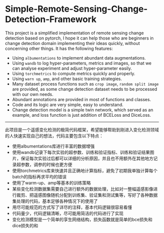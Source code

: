 # Simple-Remote-Sensing-Change-Detection-Framework

This project is a simplified implementation of remote sensing change detection based on pytorch, I hope it can help those who are beginners in change detection domain implementing their ideas quickly, without concerning other things. It has the following features:

- Using `albumentations` to implement abundant data augmentations.
- Using `wandb` to log hyper-parameters, metrics and images, so that we can analyse experiment and adjust hyper-parameter easily.
- Using `torchmetrics` to compute metrics quickly and properly.
- Using `warn up`, `amp`, and other basic training strategies.
- Many dataset process functions such as `crop image`, `random split image` are provided, as some change detection dataset needs to be processed with our own needs.
- Abundant annotations are provided in most of functions and classes.
- Code and its logic are very simple, easy to understand.
- Change detection model is a simple twin network, which served as an example, and loss function is just addition of BCELoss and DiceLoss.

-----------------------------------------------------------------------------------------------------------------------------------------------------------------------

此项目是一个遥感变化检测的极简代码框架，希望能够帮助到刚进入变化检测领域的人快速实现自己的想法，代码主要包含以下特点：

- 使用albumentations库进行丰富的数据增强
- 使用wandb记录下每次实验的超参数、训练和验证指标、训练和验证结果图片，保证每次实验过后都可以详细的分析原因，并且也不用额外在其他地方记录超参数，调参的时候也更方便
- 使用torchmetrics库来快速并且正确地计算指标，避免了初期我单独计算每个batch的指标再求平均的错误
- 使用了warm-up、amp等基本的训练策略
- 某些变化检测数据集需要自己进行额外的数据处理，比如对一整幅遥感影像进行裁剪、把遥感图像随机分配到训练集、验证集和测试集等，写好了各种数据集处理的代码，基本足够各种情况下的使用了
- 用尽可能规范的方式写了详尽的注释，基本代码逻辑很容易看懂
- 代码量少，代码逻辑清晰，尽可能用简洁的代码进行了实现
- 变化检测模型是一个简单的孪生网络结构，损失函数就是简单的bce损失和dice损失的和
